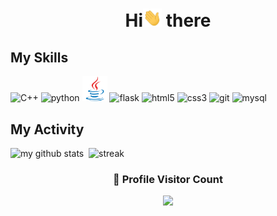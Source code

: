 <h1 align="center"> Hi<img src="https://raw.githubusercontent.com/ABSphreak/ABSphreak/master/gifs/Hi.gif" width="30px"> there</h1>
<p>
<!-- <img src="https://github.com/prasad145/prasad145/blob/main/Banner.jpeg" width="100%" height="130" border="10"/> -->
  
## My Skills

<p align="left">
<img src="https://i.pinimg.com/originals/99/f8/87/99f887833c475448723d3c9ac16c179b.png" alt="C++" width="40" height="40"/> 
<img src="https://cdn3.iconfinder.com/data/icons/logos-and-brands-adobe/512/267_Python-512.png" alt="python" width="40" height="40"/>
<img src="https://raw.githubusercontent.com/devicons/devicon/master/icons/java/java-original.svg" alt="java" width="40" height="40"/>
<img src="https://encrypted-tbn0.gstatic.com/images?q=tbn:ANd9GcSFLef3ojOQLTkRqk-D3QclWG1TInu-oYiEMQ&usqp=CAU" alt="flask" width="40" height="40"/>
<img src="https://upload.wikimedia.org/wikipedia/commons/thumb/6/61/HTML5_logo_and_wordmark.svg/512px-HTML5_logo_and_wordmark.svg.png" alt="html5" height="40"/> 
<img src="https://upload.wikimedia.org/wikipedia/commons/thumb/d/d5/CSS3_logo_and_wordmark.svg/1200px-CSS3_logo_and_wordmark.svg.png" alt="css3" height="40"/> 
<img src="https://www.vectorlogo.zone/logos/git-scm/git-scm-icon.svg" alt="git" width="40" height="40"/> 
<img src="https://i.pinimg.com/originals/50/f1/58/50f1582a95bdac10f1c3fa295c8b947b.png" alt="mysql" width="40" height="40"/>
  
</p>

## My Activity
<p>
    <img src="https://github-readme-stats.vercel.app/api?username=AkankshaGaonkar&theme=blue-green" alt="my github stats" width="400" height="165"/>&nbsp;
    <img src="https://github-readme-streak-stats.herokuapp.com/?user=AkankshaGaonkar&theme=blue-green" alt="streak" width="400" height="165">
</p>
<!-- 
### Info
![info](https://metrics.lecoq.io/prasad145?template=classic&base.community=0&languages=1&introduction=1&languages.limit=8&languages.colors=github&languages.threshold=0%25&introduction.title=true&config.timezone=Asia%2FCalcutta) -->
<!--p>
  
  [![Prasad's github stats](https://github-readme-stats.vercel.app/api?username=AkankshaGaonkar&theme=blue-green)](https://github.com/prasad145/github-readme-stats)
  
  [![Prasad's github streak](https://github-readme-streak-stats.herokuapp.com/?user=AkankshaGaonkar&theme=blue-green)](https://github.com/prasad145/github-readme-streak-stats)
</p-->
<!-- [![Top Languages](https://github-readme-stats.vercel.app/api/top-langs/?username=vamshipv&layout=compact)](https://github.com/vamshipv/github-readme-stats) -->
<!-- ![GitHub Activity Graph](https://activity-graph.herokuapp.com/graph?username=AkankshaGaonkar&bg_color=000000&color=4fff67&line=4fff67&point=ffffff&area=true&hide_border=true)   -->

<div align=center>
  <h3><b>📍 Profile Visitor Count</b></h3>
</div>

<!-- ### 🏆 GitHub Profile Trophy:
  <a href="https://github.com/ryo-ma/github-profile-trophy">
  <img width=800 src="https://github-profile-trophy.vercel.app/?username=vamshipv&column=8&theme=darkhub&no-frame=true&no-bg=true"/>
</a> -->
    
<!-- retro visitor counter -->  
<p align="center" >   
  <img src="https://profile-counter.glitch.me/AkankshaGaonkar/count.svg" />  
</p>
